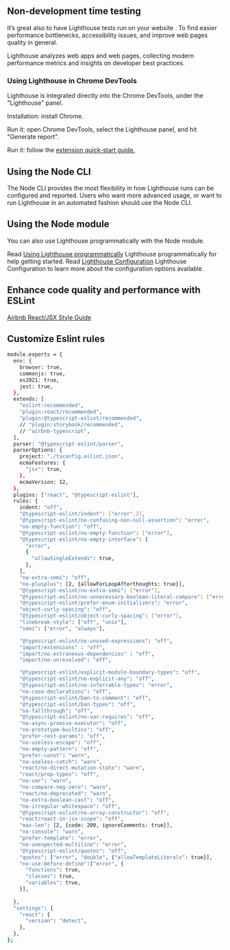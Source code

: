 ## Non-development time testing

   It’s great also to have Lighthouse tests run on your website . To find easier performance bottlenecks, accessibility issues, and improve web pages quality in general.

   Lighthouse analyzes web apps and web pages, collecting modern performance metrics and insights on developer best practices.

 ### Using Lighthouse in Chrome DevTools   

   Lighthouse is integrated directly into the Chrome DevTools, under the "Lighthouse" panel.

   Installation: install Chrome.

   Run it: open Chrome DevTools, select the Lighthouse panel, and hit "Generate report".

   Run it: follow the [extension quick-start guide.](https://developer.chrome.com/docs/lighthouse/overview/#extension) 

## Using the Node CLI

   The Node CLI provides the most flexibility in how Lighthouse runs can be configured and reported. Users who want more advanced usage, or want to run Lighthouse in an automated fashion should use the Node CLI.

## Using the Node module

   You can also use Lighthouse programmatically with the Node module.

   Read [Using Lighthouse programmatically](https://github.com/GoogleChrome/lighthouse/blob/main/docs/readme.md#using-programmatically) Lighthouse programmatically for help getting started.
   Read [Lighthouse Configuration](https://github.com/GoogleChrome/lighthouse/blob/main/docs/configuration.md) Lighthouse Configuration to learn more about the configuration options available.

## Enhance code quality and performance with ESLint

[Airbnb React/JSX Style Guide](https://github.com/airbnb/javascript/tree/master/react)

## Customize Eslint rules

```bash
module.exports = {
  env: {
    browser: true,
    commonjs: true,
    es2021: true,
    jest: true,
  },
  extends: [
    "eslint:recommended",
    "plugin:react/recommended",
    "plugin:@typescript-eslint/recommended",
    // "plugin:storybook/recommended",
    // "airbnb-typescript",
  ],
  parser: "@typescript-eslint/parser",
  parserOptions: {
    project: "./tsconfig.eslint.json",
    ecmaFeatures: {
      "jsx": true,
    },
    ecmaVersion: 12,
  },
  plugins: ["react", "@typescript-eslint"],
  rules: {
    indent: "off",
    "@typescript-eslint/indent": ["error",2],  
    "@typescript-eslint/no-confusing-non-null-assertion": "error",
    "no-empty-function": "off",
    "@typescript-eslint/no-empty-function": ["error"],
    "@typescript-eslint/no-empty-interface": [
      "error",
      {
        "allowSingleExtends": true,
      },
    ],     
    "no-extra-semi": "off",
    "no-plusplus": [2, {allowForLoopAfterthoughts: true}],
    "@typescript-eslint/no-extra-semi": ["error"],
    "@typescript-eslint/no-unnecessary-boolean-literal-compare": ["error"],
    "@typescript-eslint/prefer-enum-initializers": "error",
    "object-curly-spacing": "off",
    "@typescript-eslint/object-curly-spacing": ["error"], 
    "linebreak-style": ["off", "unix"],
    "semi": ["error", "always"],

    "@typescript-eslint/no-unused-expressions": "off",
    "import/extensions" : "off",
    "import/no-extraneous-dependencies" : "off",
    "import/no-unresolved": "off",

    "@typescript-eslint/explicit-module-boundary-types": "off",
    "@typescript-eslint/no-explicit-any": "off",
    "@typescript-eslint/no-inferrable-types": "error",
    "no-case-declarations": "off",
    "@typescript-eslint/ban-ts-comment": "off",
    "@typescript-eslint/ban-types": "off",
    "no-fallthrough": "off",
    "@typescript-eslint/no-var-requires": "off",
    "no-async-promise-executor": "off",
    "no-prototype-builtins": "off",
    "prefer-rest-params": "off",
    "no-useless-escape": "off",
    "no-empty-pattern": "off",
    "prefer-const": "warn",
    "no-useless-catch": "warn",
    "react/no-direct-mutation-state": "warn",
    "react/prop-types": "off",
    "no-var": "warn",
    "no-compare-neg-zero": "warn",
    "react/no-deprecated": "warn",
    "no-extra-boolean-cast": "off",
    "no-irregular-whitespace": "off",
    "@typescript-eslint/no-array-constructor": "off",
    "react/react-in-jsx-scope": "off",
    "max-len": [2, {code: 200, ignoreComments: true}],
    "no-console": "warn",
    "prefer-template": "error",
    "no-unexpected-multiline": "error",  
    "@typescript-eslint/quotes": "off",
    "quotes": ["error", "double", {"allowTemplateLiterals": true}],
    "no-use-before-define":["error", {
      "functions": true,
      "classes": true,
      "variables": true,
    }],
    
  },
  "settings": {
    "react": {
      "version": "detect",
    },
  },
};
```